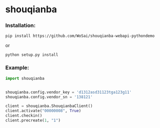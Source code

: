 shouqianba
==========

### Installation:

`pip install https://github.com/WoSai/shouqianba-webapi-pythondemo`

or

`python setup.py install`

### Example:

```python
import shouqianba


shouqianba.config.vendor_key = 'd1312asd31123tga123g11'
shouqianba.config.vendor_sn = '138121'

client = shouqianba.ShouqianbaClient()
client.activate("00000008", True)
client.checkin()
client.precreate(1, "1")
```
